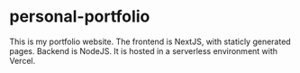 # personal-portfolio

This is my portfolio website. The frontend is NextJS, with staticly generated pages. Backend is NodeJS.
It is hosted in a serverless environment with Vercel.
